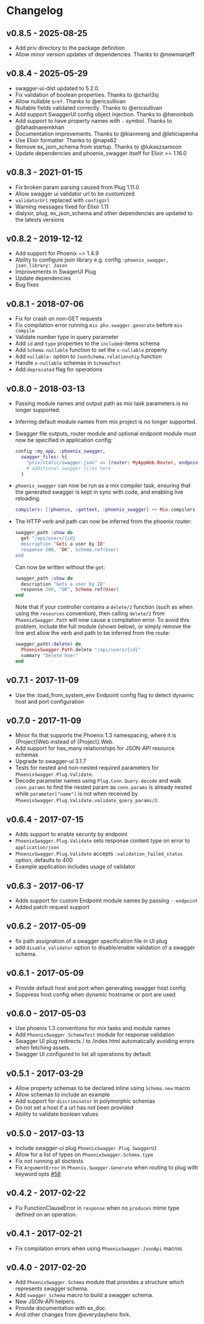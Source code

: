 # Changelog

## v0.8.5 - 2025-08-25

  * Add priv directory to the package definition
  * Allow minor version updates of dependencies. Thanks to @newmanjeff

## v0.8.4 - 2025-05-29

  * swagger-ui-dist updated to 5.2.0.
  * Fix validation of boolean properties. Thanks to @charl3sj
  * Allow nullable `$ref`. Thanks to @ericsullivan
  * Nullable fields validated correctly. Thanks to @ericsullivan
  * Add support SwaggerUI config object injection. Thanks to @heroinbob
  * Add support to have property names with `-` symbol. Thanks to @fahadnaeemkhan
  * Documentation improvements. Thanks to @kianmeng and @leticiapenha
  * Use Elixir formatter. Thanks to @naps62
  * Remove ex_json_schema from startup. Thanks to @lukaszsamson
  * Update dependencies and phoenix_swagger itself for Elixir >= 1.16.0

## v0.8.3 - 2021-01-15

  * Fix broken param parsing caused from Plug 1.11.0
  * Allow swagger ui validator url to be customized
  * `validatorUrl` replaced with `configUrl`
  * Warning messages fixed for Elixir 1.11
  * dialyxir, plug, ex_json_schema and other dependencies are updated to the latests versions

## v0.8.2 - 2019-12-12

  * Add support for Phoenix ~> 1.4.9
  * Ability to configure json library e.g. config `:phoenix_swagger, json_library: Jason`
  * Improvements in SwagerUI Plug
  * Update dependencies
  * Bug fixes

## v0.8.1 - 2018-07-06

  * Fix for crash on non-GET requests
  * Fix compilation error running `mix phx.swagger.generate` before `mix compile`
  * Validate number type in query parameter
  * Add `id` and `type` properties to the `included`-items schema
  * Add `Schema.nullable` function to set the `x-nullable` property
  * Add `nullable:` option to `JsonSchema.relationship` function
  * Handle `x-nullable` schemas in `SchemaTest`
  * Add `deprecated` flag for operations

## v0.8.0 - 2018-03-13

  * Passing module names and output path as mix task parameters is no longer supported.
  * Inferring default module names from mix project is no longer supported.
  * Swagger file outputs, router module and optional endpoint module must now be specified in application config:

    ```elixir
    config :my_app, :phoenix_swagger,
      swagger_files: %{
        "priv/static/swagger.json" => [router: MyAppWeb.Router, endpoint: MyAppWeb.Endpoint],
        # additional swagger files here
      }
    ```

  * `phoenix_swagger` can now be run as a mix compiler task, ensuring that the generated swagger is kept in sync with code, and enabling live reloading.

    ```elixir
    compilers: [:phoenix, :gettext, :phoenix_swagger] ++ Mix.compilers
    ```

  * The HTTP verb and path can now be inferred from the phoenix router:

    ```elixir
    swagger_path :show do
      get "/api/users/{id}
      description "Gets a user by ID"
      response 200, "OK", Schema.ref(User)
    end
    ```
    Can now be written without the `get`:

    ```elixir
    swagger_path :show do
      description "Gets a user by ID"
      response 200, "OK", Schema.ref(User)
    end
    ```

    Note that if your controller contains a `delete/2` function (such as when using the `resources` convention), then calling `delete/2` from `PhoenixSwagger.Path` will now cause a compilation error. To avoid this problem, include the full module (shown below), or simply remove the line and allow the verb and path to be inferred from the route:

    ```elixir
    swagger_path(:delete) do
      PhoenixSwagger.Path.delete "/api/users/{id}"
      summary "Delete User"
    end
    ```

## v0.7.1 - 2017-11-09

  * Use the :load_from_system_env Endpoint config flag to detect dynamic host and port configuration

## v0.7.0 - 2017-11-09

  * Minor fix that supports the Phoenix 1.3 namespacing, where it is {Project}Web instead of {Project}.Web.
  * Add support for has_many relationships for JSON-API resource schemas
  * Upgrade to swagger-ui 3.1.7
  * Tests for nested and non-nested required parameters for `PhoenixSwagger.Plug.Validate`.
  *  Decode parameter names using `Plug.Conn.Query.decode` and walk `conn.params` to find the nested param as `conn.params` is already nested while `parameter["name"]` is not when received by `PhoenixSwagger.Plug.Validate.validate_query_params/2`.

## v0.6.4 - 2017-07-15

  * Adds support to enable security by endpoint
  * `PhoenixSwagger.Plug.Validate` sets response content type on error to `application/json`
  * `PhoenixSwagger.Plug.Validate` accepts `:validation_failed_status` option, defaults to 400
  * Example application includes usage of validator

## v0.6.3 - 2017-06-17

  * Adds support for custom Endpoint module names by passing `--endpoint`
  * Added patch request support

## v0.6.2 - 2017-05-09

  * fix path assignation of a swagger specification file in UI plug
  * add `disable_validator` option to disable/enable validation of a
swagger schema.

## v0.6.1 - 2017-05-09

  * Provide default host and port when generating swagger host config
  * Suppress host config when dynamic hostname or port are used

## v0.6.0 - 2017-05-03

  * Use phoenix 1.3 conventions for mix tasks and module names
  * Add `PhoenixSwagger.SchemaTest` module for response validation
  * Swagger UI plug redirects / to /index.html automatically avoiding errors when fetching assets.
  * Swagger UI configured to list all operations by default

## v0.5.1 - 2017-03-29

  * Allow property schemas to be declared inline using `Schema.new` macro
  * Allow schemas to include an example
  * Add support for `discriminator` in polymorphic schemas
  * Do not set a host if a url has not been provided
  * Ability to validate boolean values

## v0.5.0 - 2017-03-13

  * Include swagger-ui plug `PhoenixSwagger.Plug.SwaggerUI`
  * Allow for a list of types on `PhoenixSwagger.Schema.type`
  * Fix not running all doctests
  * Fix `ArgumentError` in `Phoenix.Swagger.Generate` when routing to plug with keyword opts [#58](https://github.com/xerions/phoenix_swagger/issues/58)

## v0.4.2 - 2017-02-22

  * Fix FunctionClauseError in `response` when no `produces` mime type defined on an operation.

## v0.4.1 - 2017-02-21

  * Fix compilation errors when using `PhoenixSwagger.JsonApi` macros

## v0.4.0 - 2017-02-20

  * Add `PhoenixSwagger.Schema` module that provides a structure which represents
swagger schema.
  * Add `swagger_schema` macro to build a swagger schema.
  * New JSON-API helpers.
  * Provide documentation with ex_doc.
  * And other changes from @everydayhero fork.
